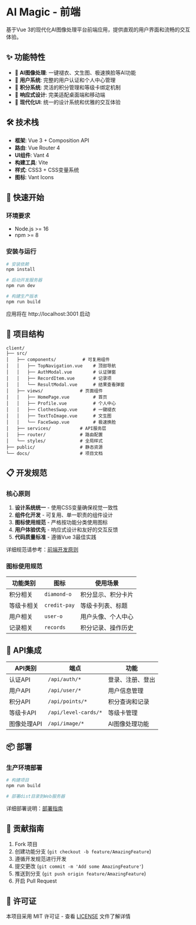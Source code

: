 # AI Magic - 前端

基于Vue 3的现代化AI图像处理平台前端应用，提供直观的用户界面和流畅的交互体验。

## ✨ 功能特性

- 🎨 **AI图像处理**: 一键褪衣、文生图、极速换脸等AI功能
- 👤 **用户系统**: 完整的用户认证和个人中心管理
- 💎 **积分系统**: 灵活的积分管理和等级卡绑定机制
- 📱 **响应式设计**: 完美适配桌面端和移动端
- 🎯 **现代化UI**: 统一的设计系统和优雅的交互体验

## 🛠️ 技术栈

- **框架**: Vue 3 + Composition API
- **路由**: Vue Router 4
- **UI组件**: Vant 4
- **构建工具**: Vite
- **样式**: CSS3 + CSS变量系统
- **图标**: Vant Icons

## 🚀 快速开始

### 环境要求
- Node.js >= 16
- npm >= 8

### 安装与运行

```bash
# 安装依赖
npm install

# 启动开发服务器
npm run dev

# 构建生产版本
npm run build
```

应用将在 http://localhost:3001 启动

## 📁 项目结构

```
client/
├── src/
│   ├── components/          # 可复用组件
│   │   ├── TopNavigation.vue    # 顶部导航
│   │   ├── AuthModal.vue        # 认证弹窗
│   │   ├── RecordItem.vue       # 记录项
│   │   └── ResultModal.vue      # 结果查看弹窗
│   ├── views/              # 页面组件
│   │   ├── HomePage.vue         # 首页
│   │   ├── Profile.vue          # 个人中心
│   │   ├── ClothesSwap.vue      # 一键褪衣
│   │   ├── TextToImage.vue      # 文生图
│   │   └── FaceSwap.vue         # 极速换脸
│   ├── services/           # API服务层
│   ├── router/             # 路由配置
│   └── styles/             # 全局样式
├── public/                 # 静态资源
└── docs/                   # 项目文档
```

## 📋 开发规范

### 核心原则
1. **设计系统统一** - 使用CSS变量确保视觉一致性
2. **组件化开发** - 可复用、单一职责的组件设计
3. **图标使用规范** - 严格按功能分类使用图标
4. **用户体验优先** - 响应式设计和友好的交互反馈
5. **代码质量标准** - 遵循Vue 3最佳实践

详细规范请参考：[前端开发原则](./docs/FRONTEND_DEVELOPMENT_PRINCIPLES.md)

### 图标使用规范
| 功能类别 | 图标 | 使用场景 |
|---------|------|----------|
| 积分相关 | `diamond-o` | 积分显示、积分卡片 |
| 等级卡相关 | `credit-pay` | 等级卡列表、标题 |
| 用户相关 | `user-o` | 用户头像、个人中心 |
| 记录相关 | `records` | 积分记录、操作历史 |

## 🔌 API集成

| API类别 | 端点 | 功能 |
|---------|------|------|
| 认证API | `/api/auth/*` | 登录、注册、登出 |
| 用户API | `/api/user/*` | 用户信息管理 |
| 积分API | `/api/points/*` | 积分查询和记录 |
| 等级卡API | `/api/level-cards/*` | 等级卡管理 |
| 图像处理API | `/api/image/*` | AI图像处理功能 |

## 📦 部署

### 生产环境部署
```bash
# 构建项目
npm run build

# 部署dist目录到Web服务器
```

详细部署说明：[部署指南](./docs/DEPLOYMENT_GUIDE.md)

## 🤝 贡献指南

1. Fork 项目
2. 创建功能分支 (`git checkout -b feature/AmazingFeature`)
3. 遵循开发规范进行开发
4. 提交更改 (`git commit -m 'Add some AmazingFeature'`)
5. 推送到分支 (`git push origin feature/AmazingFeature`)
6. 开启 Pull Request

## 📄 许可证

本项目采用 MIT 许可证 - 查看 [LICENSE](LICENSE) 文件了解详情
